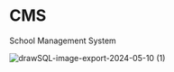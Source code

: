# CMS
School Management System

![drawSQL-image-export-2024-05-10 (1)](https://github.com/Education-Platforma/CMS/assets/82634626/f88b86f2-3df5-4ad4-8f3f-eee7c361dcfa)
